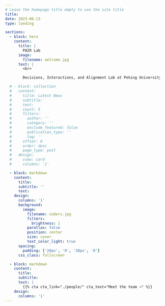 ```yaml
---
# Leave the homepage title empty to use the site title
title:
date: 2023-06-13
type: landing

sections:
  - block: hero
    content:
      title: |
        PAIR Lab
      image:
        filename: welcome.jpg
      text: |
        <br>

        Decisions, Interactions, and Alignment Lab at Peking University (PKU) is a energetic research team focused on advancing decision intelligence and alignment. Led by Prof.Yaodong Yang, PKU-DIAL conducts cutting-edge research to develop innovative methodologies for Reinforcement Learning, LLMs for Alignment, AI Safety.

  # - block: collection
  #   content:
  #     title: Latest News
  #     subtitle:
  #     text:
  #     count: 5
  #     filters:
  #       author: ''
  #       category: ''
  #       exclude_featured: false
  #       publication_type: ''
  #       tag: ''
  #     offset: 0
  #     order: desc
  #     page_type: post
  #   design:
  #     view: card
  #     columns: '1'

  - block: markdown
    content:
      title:
      subtitle: ''
      text:
    design:
      columns: '1'
      background:
        image:
          filename: coders.jpg
          filters:
            brightness: 1
          parallax: false
          position: center
          size: cover
          text_color_light: true
      spacing:
        padding: ['20px', '0', '20px', '0']
      css_class: fullscreen

  - block: markdown
    content:
      title:
      subtitle:
      text: |
        {{% cta cta_link="./people/" cta_text="Meet the team →" %}}
    design:
      columns: '1'
---
```

